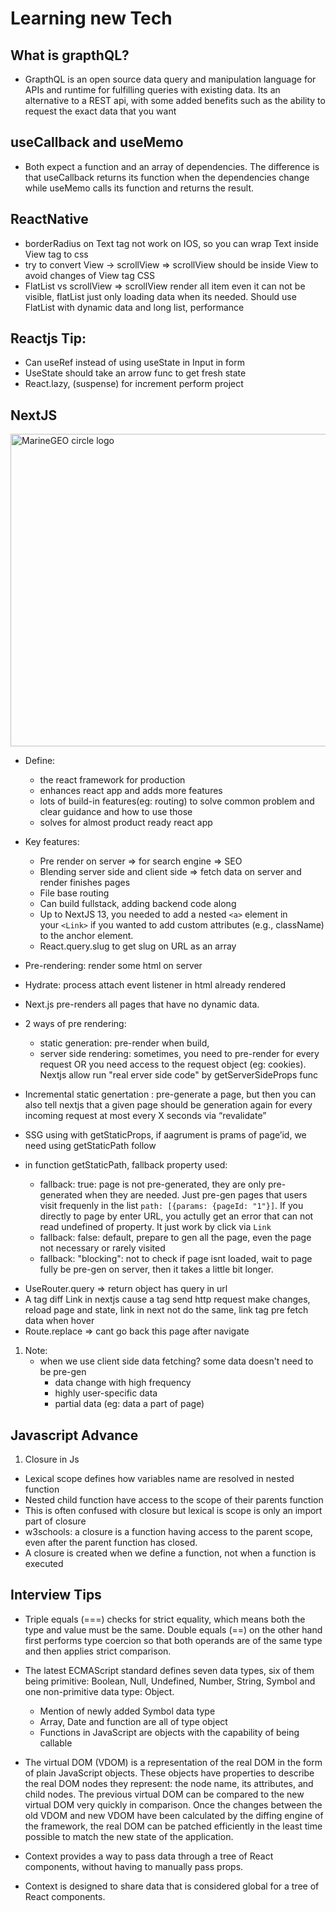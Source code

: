 # Learning new Tech

##  What is grapthQL?
*  	GrapthQL is an open source data query and manipulation language for APIs and runtime for fulfilling queries with existing data. Its an alternative to a REST api, with some added benefits such as the ability to request the exact data that you want


## useCallback and useMemo
*  Both expect a function and an array of dependencies. The difference is that useCallback returns its function when the dependencies change while useMemo calls its function and returns the result.

## ReactNative 
* borderRadius on Text tag not work on IOS, so you can wrap Text inside View tag to css
* try to convert View ->  scrollView => scrollView should be inside View to avoid changes of View tag CSS
* FlatList vs scrollView => scrollView render all item even it can not be visible, flatList just only loading data when its needed. Should use FlatList with dynamic data and long list, performance 


## Reactjs Tip: 
* 	 Can useRef instead of using useState in Input in form
* 	 UseState should take an arrow func to get fresh state
* 	 React.lazy, (suspense) for  increment perform project

## NextJS
<img src="https://scontent.xx.fbcdn.net/v/t1.15752-9/320194037_3227245000873076_2033823340212475108_n.jpg?_nc_cat=104&ccb=1-7&_nc_sid=aee45a&_nc_ohc=fECk3kC8nI8AX_DS_2F&_nc_ad=z-m&_nc_cid=0&_nc_ht=scontent.xx&oh=03_AdQsYuLH1uYGGxNRSUTTnmoV9tRYD9OGII2sVbMekIA4bQ&oe=63C8103C" alt="MarineGEO circle logo" style="height: 500px; width:800px;"/>

- Define:
    - the react framework for production
    - enhances react app and adds more features
    - lots of build-in features(eg: routing) to solve common problem and clear guidance and how to use those
    - solves for almost product ready react app

- Key features: 
    - Pre render on server => for search engine => SEO
    - Blending server side and client side => fetch data on server and render finishes pages
    - File base routing
    - Can build fullstack, adding backend code along
    - Up to NextJS 13, you needed to add a nested `<a>` element in your `<Link>` if you wanted to add custom attributes (e.g., className) to the anchor element.
    - React.query.slug to get slug on URL as an array

- Pre-rendering: render some html on server
- Hydrate: process attach event listener in html already rendered
- Next.js pre-renders all pages that have no dynamic data.
- 2 ways of pre rendering: 
    - static generation: pre-render when build,
    - server side rendering: sometimes, you need to pre-render for every request OR you need access to the request object (eg: cookies). Nextjs allow run "real erver side code" by getServerSideProps func
- Incremental static genertation : pre-generate a page, but then you can also tell nextjs that a given page should be generation again for every incoming request at most every X seconds via “revalidate”
- SSG using with getStaticProps, if aagrument is prams of page’id, we need using getStaticPath follow
- in function getStaticPath, fallback property used:
	-	fallback: true: page is not pre-generated, they are only pre-generated when they are needed. Just pre-gen pages that users visit frequenly in the list `path: [{params: {pageId: "1"}]`. If you directly to page by enter URL, you actully get an error that can not read undefined of property. It just work by click via `Link`
	- 	fallback: false: default, prepare to gen all the page, even the page not necessary or rarely visited
	-  fallback: "blocking": not to check if page isnt loaded, wait to page fully be pre-gen on server, then it takes a little bit longer.

* UseRouter.query => return object has query in url
* A tag diff Link in nextjs cause a tag send http request make changes, reload page and state, link in next not do the same, link tag pre fetch data when hover
* Route.replace => cant go back this page after navigate

1. Note:
	* when we use client side data fetching? some data doesn't need to be pre-gen
		* data change with high frequency
		* highly user-specific data
		* partial data (eg: data a part of page)

## Javascript Advance
1. Closure in Js
 * Lexical scope defines how variables name are resolved in nested function
 * Nested child function have access to the scope of their parents function
 * This is often confused with closure but lexical is scope is only an import part of closure
 * w3schools: a closure is a function having access to the parent scope, even after the parent function has closed.
 * A closure is created when we define a function, not when a function is executed

## Interview Tips
* Triple equals (===) checks for strict equality, which means both the type and value must be the same. Double equals (==) on the other hand first performs type coercion so that both operands are of the same type and then applies strict comparison.
* The latest ECMAScript standard defines seven data types, six of them being primitive: Boolean, Null, Undefined, Number, String, Symbol and one non-primitive data type: Object.

	* Mention of newly added Symbol data type
	* Array, Date and function are all of type object
	* Functions in JavaScript are objects with the capability of being callable

* The virtual DOM (VDOM) is a representation of the real DOM in the form of plain JavaScript objects. These objects have properties to describe the real DOM nodes they represent: the node name, its attributes, and child nodes. The previous virtual DOM can be compared to the new virtual DOM very quickly in comparison. Once the changes between the old VDOM and new VDOM have been calculated by the diffing engine of the framework, the real DOM can be patched efficiently in the least time possible to match the new state of the application.
* Context provides a way to pass data through a tree of React components, without having to manually pass props.

* Context is designed to share data that is considered global for a tree of React components.


